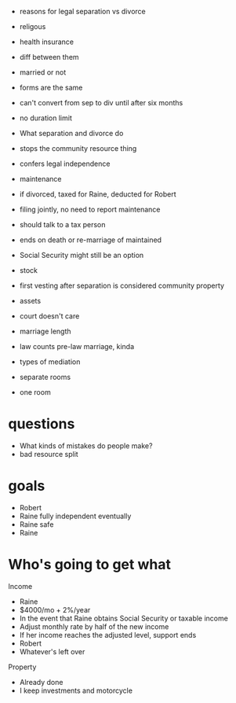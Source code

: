 - reasons for legal separation vs divorce
 - religous
 - health insurance

- diff between them
 - married or not
 - forms are the same
 - can't convert from sep to div until after six months
 - no duration limit

- What separation and divorce do
 - stops the community resource thing
 - confers legal independence

- maintenance
 - if divorced, taxed for Raine, deducted for Robert
 - filing jointly, no need to report maintenance
 - should talk to a tax person
 - ends on death or re-marriage of maintained

- Social Security might still be an option

- stock
 - first vesting after separation is considered community property

- assets
 - court doesn't care

- marriage length
 - law counts pre-law marriage, kinda

- types of mediation
 - separate rooms
 - one room

# questions

- What kinds of mistakes do people make?
 - bad resource split

# goals

- Robert
 - Raine fully independent eventually
 - Raine safe
- Raine

# Who's going to get what

Income
- Raine
 - $4000/mo + 2%/year
 - In the event that Raine obtains Social Security or taxable income
  - Adjust monthly rate by half of the new income
  - If her income reaches the adjusted level, support ends
- Robert
 - Whatever's left over

Property
- Already done
 - I keep investments and motorcycle
